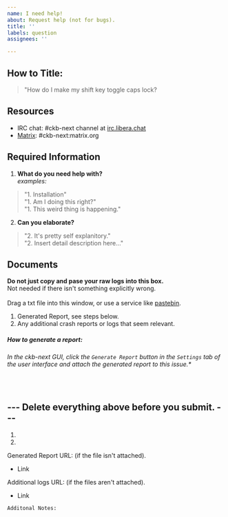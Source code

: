 ```yaml
---
name: I need help!
about: Request help (not for bugs).
title: ''
labels: question
assignees: ''

---
```

## How to Title:
> "How do I make my shift key toggle caps lock?

## Resources
* IRC chat: #ckb-next channel at [irc.libera.chat](https://web.libera.chat/?channels=#ckb-next)
* [Matrix](https://matrix.to/#/#ckb-next:matrix.org): #ckb-next:matrix.org

## Required Information

1. **What do you need help with?** </br>
*examples:*
> "1. Installation" </br>
> "1. Am I doing this right?" </br>
> "1. This weird thing is happening." </br>

2. **Can you elaborate?**
> "2. It's pretty self explanitory." </br>
> "2. Insert detail description here..."


## Documents
**Do not just copy and pase your raw logs into this box.** </br>
Not needed if there isn't something explicitly wrong.</br></br>
Drag a txt file into this window, or use a service like [pastebin](https://pastebin.com/).

1. Generated Report, see steps below.
2. Any additional crash reports or logs that seem relevant.
##### How to generate a report: 
###### In the ckb-next GUI, click the `Generate Report` button in the `Settings` tab of the  user interface and attach the generated report to this issue.*

</br>

## --- Delete everything above before you submit. ---
1. 
2.

Generated Report URL: (if the file isn't attached).
* Link

Additional logs URL: (if the files aren't attached).
* Link


```
Additonal Notes:


```